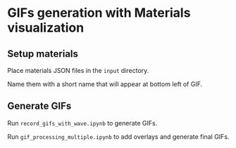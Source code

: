 # GIFs generation with Materials visualization

## Setup materials

Place materials JSON files in the `input` directory.

Name them with a short name that will appear at bottom left of GIF.

## Generate GIFs

Run `record_gifs_with_wave.ipynb` to generate GIFs.

Run `gif_processing_multiple.ipynb` to add overlays and generate final GIFs.
